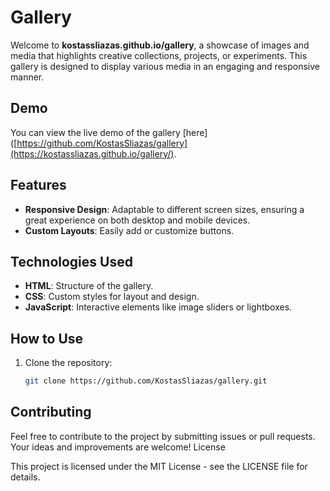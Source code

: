 # Gallery

Welcome to **kostassliazas.github.io/gallery**, a showcase of images and media that highlights creative collections, projects, or experiments. This gallery is designed to display various media in an engaging and responsive manner.

## Demo

You can view the live demo of the gallery [here]([https://github.com/KostasSliazas/gallery](https://kostassliazas.github.io/gallery/).

## Features

- **Responsive Design**: Adaptable to different screen sizes, ensuring a great experience on both desktop and mobile devices.
- **Custom Layouts**: Easily add or customize buttons.

## Technologies Used

- **HTML**: Structure of the gallery.
- **CSS**: Custom styles for layout and design.
- **JavaScript**: Interactive elements like image sliders or lightboxes.

## How to Use

1. Clone the repository:
   ```bash
   git clone https://github.com/KostasSliazas/gallery.git

## Contributing

Feel free to contribute to the project by submitting issues or pull requests. Your ideas and improvements are welcome!
License

This project is licensed under the MIT License - see the LICENSE file for details.
